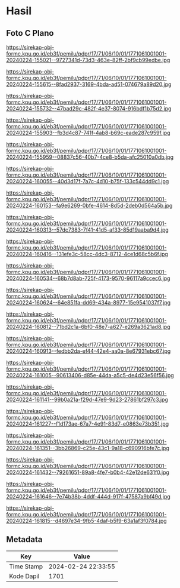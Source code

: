 # Hasil

## Foto C Plano

https://sirekap-obj-formc.kpu.go.id/eb3f/pemilu/pdpr/17/71/06/10/01/1771061001001-20240224-155021--9727341d-73d3-463e-82ff-2bf9cb99edbe.jpg

https://sirekap-obj-formc.kpu.go.id/eb3f/pemilu/pdpr/17/71/06/10/01/1771061001001-20240224-155615--8fad2937-3169-4bda-ad51-074679a89d20.jpg

https://sirekap-obj-formc.kpu.go.id/eb3f/pemilu/pdpr/17/71/06/10/01/1771061001001-20240224-155732--47bad29c-482f-4e37-8074-916bdf1b75d2.jpg

https://sirekap-obj-formc.kpu.go.id/eb3f/pemilu/pdpr/17/71/06/10/01/1771061001001-20240224-155903--fb3d4c87-741f-4ab8-b69c-eade287c959f.jpg

https://sirekap-obj-formc.kpu.go.id/eb3f/pemilu/pdpr/17/71/06/10/01/1771061001001-20240224-155959--08837c56-40b7-4ce8-b5da-afc25010a0db.jpg

https://sirekap-obj-formc.kpu.go.id/eb3f/pemilu/pdpr/17/71/06/10/01/1771061001001-20240224-160055--40d3d17f-7a7c-4d10-b75f-133c544dd9c1.jpg

https://sirekap-obj-formc.kpu.go.id/eb3f/pemilu/pdpr/17/71/06/10/01/1771061001001-20240224-160153--fa9e6269-0bfe-4614-8d5d-2deb0d564a5b.jpg

https://sirekap-obj-formc.kpu.go.id/eb3f/pemilu/pdpr/17/71/06/10/01/1771061001001-20240224-160313--57dc7383-7f41-41d5-af33-85d19aaba9d4.jpg

https://sirekap-obj-formc.kpu.go.id/eb3f/pemilu/pdpr/17/71/06/10/01/1771061001001-20240224-160416--131efe3c-58cc-4dc3-8712-4ce1d68c5b6f.jpg

https://sirekap-obj-formc.kpu.go.id/eb3f/pemilu/pdpr/17/71/06/10/01/1771061001001-20240224-160534--68b7d8ab-725f-4173-9570-96117a9ccec6.jpg

https://sirekap-obj-formc.kpu.go.id/eb3f/pemilu/pdpr/17/71/06/10/01/1771061001001-20240224-160624--64e851fa-dd69-434a-8977-15e9541037f7.jpg

https://sirekap-obj-formc.kpu.go.id/eb3f/pemilu/pdpr/17/71/06/10/01/1771061001001-20240224-160812--71bd2c1a-6bf0-48e7-a627-e269a3621ad8.jpg

https://sirekap-obj-formc.kpu.go.id/eb3f/pemilu/pdpr/17/71/06/10/01/1771061001001-20240224-160913--fedbb2da-ef44-42e4-aa0a-8e67931ebc67.jpg

https://sirekap-obj-formc.kpu.go.id/eb3f/pemilu/pdpr/17/71/06/10/01/1771061001001-20240224-161005--90613406-d85e-44da-a5c5-de4d23e56f56.jpg

https://sirekap-obj-formc.kpu.go.id/eb3f/pemilu/pdpr/17/71/06/10/01/1771061001001-20240224-161141--99b0a21a-f29d-47e9-9d23-27861bf297c3.jpg

https://sirekap-obj-formc.kpu.go.id/eb3f/pemilu/pdpr/17/71/06/10/01/1771061001001-20240224-161227--f1d173ae-67a7-4e91-83d7-e0863e73b351.jpg

https://sirekap-obj-formc.kpu.go.id/eb3f/pemilu/pdpr/17/71/06/10/01/1771061001001-20240224-161351--3bb26869-c25e-43c1-9a18-c690916bfe7c.jpg

https://sirekap-obj-formc.kpu.go.id/eb3f/pemilu/pdpr/17/71/06/10/01/1771061001001-20240224-161432--79261651-89a8-4fe7-b0b4-42e12de631f0.jpg

https://sirekap-obj-formc.kpu.go.id/eb3f/pemilu/pdpr/17/71/06/10/01/1771061001001-20240224-161646--7e74b38b-4ddf-444d-917f-47587a9bf49d.jpg

https://sirekap-obj-formc.kpu.go.id/eb3f/pemilu/pdpr/17/71/06/10/01/1771061001001-20240224-161815--d4697e34-9fb5-4daf-b5f9-63a1af3f0784.jpg


## Metadata

| Key        | Value               |
| ---------- | ------------------- |
| Time Stamp | 2024-02-24 22:33:55 |
| Kode Dapil | 1701                |



